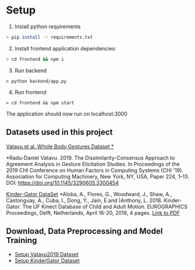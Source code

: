 # Setup 

1. Install python requirements

```bash
> pip install -r requirements.txt
```

2. Install frontend application dependencies:

```bash
> cd frontend && npm i
```

3. Run backend

```
> python backend/app.py
```

4. Run frontend

```
> cd frontend && npm start
```

The application should now run on localhost:3000


## Datasets used in this project

[Vatavu et al. Whole Body Gestures Dataset *](http://www.eed.usv.ro/~vatavu/projects/DissimilarityConsensus/)

*Radu-Daniel Vatavu. 2019. The Dissimilarity-Consensus Approach to Agreement Analysis in Gesture Elicitation Studies. In Proceedings of the 2019 CHI Conference on Human Factors in Computing Systems (CHI '19). Association for Computing Machinery, New York, NY, USA, Paper 224, 1–13. DOI: https://doi.org/10.1145/3290605.3300454

[Kinder-Gator DataSet]()
*Aloba, A., Flores, G., Woodward, J., Shaw, A., Castonguay, A., Cuba, I., Dong, Y., Jain, E.and )Anthony, L. 2018. Kinder-Gator: The UF Kinect Database of Child and Adult Motion. EUROGRAPHICS Proceedings, Delft, Netherlands, April 16-20, 2018, 4 pages. [Link to PDF](http://init.cise.ufl.edu/wordpress/wp-content/uploads/2018/11/Aloba-et-al.-EUROGRAPHICS-2018.pdf)


## Download, Data Preprocessing and Model Training

* [Setup Vatavu2019 Dataset](./process_kinect_datasets/Vatavu2019/README.md)
* [Setup KinderGator Dataset](./process_kinect_datasets/KinderGator/README.md)